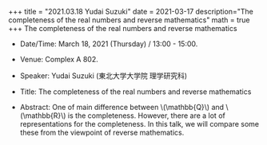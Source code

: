 +++
title = "2021.03.18 Yudai Suzuki"
date = 2021-03-17
description="The completeness of the real numbers  and reverse mathematics"
math = true
+++
The completeness of the real numbers  and reverse mathematics

<!--more-->

- Date/Time: March 18, 2021 (Thursday) / 13:00 - 15:00.

- Venue: Complex A 802.

- Speaker: Yudai Suzuki (東北大学大学院 理学研究科)

- Title: The completeness of the real numbers  and reverse mathematics

- Abstract: One of  main difference between \\(\mathbb{Q}\\) and \\(\mathbb{R}\\) is the completeness.
However, there are a lot of representations for the completeness.
In this talk, we will compare some these from the viewpoint of reverse mathematics.
